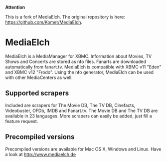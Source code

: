 **Attention**

This is a fork of MediaElch. The original repository is here: https://github.com/Komet/MediaElch.

MediaElch
=========

MediaElch is a MediaManager for XBMC. Information about Movies, TV Shows and Concerts are stored as nfo files. Fanarts are downloaded automatically from fanart.tv.
MediaElch is compatible with XBMC v11 "Eden" and XBMC v12 "Frodo". Using the nfo generator, MediaElch can be used with other MediaCenters as well.

Supported scrapers
------------------

Included are scrapers for The Movie DB, The TV DB, Cinefacts, Videobuster, OFDb, IMDB and Fanart.tv.
The Movie DB and The TV DB are available in 23 languages.
More scrapers can easily be added, just fill a feature request.

Precompiled versions
--------------------

Precompiled versions are available for Mac OS X, Windows and Linux.
Have a look at http://www.mediaelch.de
